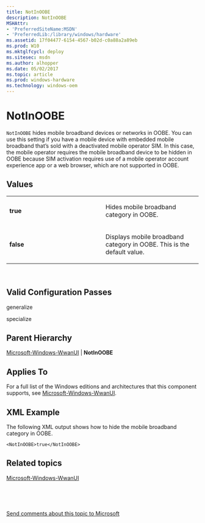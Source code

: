 ```yaml
---
title: NotInOOBE
description: NotInOOBE
MSHAttr:
- 'PreferredSiteName:MSDN'
- 'PreferredLib:/library/windows/hardware'
ms.assetid: 17f04477-6154-4567-b02d-c0a88a2a89eb
ms.prod: W10
ms.mktglfcycl: deploy
ms.sitesec: msdn
ms.author: alhopper
ms.date: 05/02/2017
ms.topic: article
ms.prod: windows-hardware
ms.technology: windows-oem
---
```


# NotInOOBE


`NotInOOBE` hides mobile broadband devices or networks in OOBE. You can use this setting if you have a mobile device with embedded mobile broadband that’s sold with a deactivated mobile operator SIM. In this case, the mobile operator requires the mobile broadband device to be hidden in OOBE because SIM activation requires use of a mobile operator account experience app or a web browser, which are not supported in OOBE.

## Values


<table>
<colgroup>
<col width="50%" />
<col width="50%" />
</colgroup>
<tbody>
<tr class="odd">
<td><p><strong>true</strong></p></td>
<td><p>Hides mobile broadband category in OOBE.</p></td>
</tr>
<tr class="even">
<td><p><strong>false</strong></p></td>
<td><p>Displays mobile broadband category in OOBE. This is the default value.</p></td>
</tr>
</tbody>
</table>

 

## Valid Configuration Passes


generalize

specialize

## Parent Hierarchy


[Microsoft-Windows-WwanUI](microsoft-windows-wwanui.md) | **NotInOOBE**

## Applies To


For a full list of the Windows editions and architectures that this component supports, see [Microsoft-Windows-WwanUI](microsoft-windows-wwanui.md).

## XML Example


The following XML output shows how to hide the mobile broadband category in OOBE.

``` syntax
<NotInOOBE>true</NotInOOBE>
```

## Related topics


[Microsoft-Windows-WwanUI](microsoft-windows-wwanui.md)

 

 

[Send comments about this topic to Microsoft](mailto:wsddocfb@microsoft.com?subject=Documentation%20feedback%20%5Bp_unattend\p_unattend%5D:%20NotInOOBE%20%20RELEASE:%20%2810/3/2016%29&body=%0A%0APRIVACY%20STATEMENT%0A%0AWe%20use%20your%20feedback%20to%20improve%20the%20documentation.%20We%20don't%20use%20your%20email%20address%20for%20any%20other%20purpose,%20and%20we'll%20remove%20your%20email%20address%20from%20our%20system%20after%20the%20issue%20that%20you're%20reporting%20is%20fixed.%20While%20we're%20working%20to%20fix%20this%20issue,%20we%20might%20send%20you%20an%20email%20message%20to%20ask%20for%20more%20info.%20Later,%20we%20might%20also%20send%20you%20an%20email%20message%20to%20let%20you%20know%20that%20we've%20addressed%20your%20feedback.%0A%0AFor%20more%20info%20about%20Microsoft's%20privacy%20policy,%20see%20http://privacy.microsoft.com/default.aspx. "Send comments about this topic to Microsoft")





